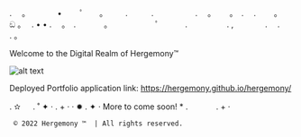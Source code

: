
. 　。　　　　•　 　ﾟ　　。
　　.　　　.　　　 　　.　
。　　 。　.
　.　　 。　 ඞ 。　 . •
• .　 。　.
　 　　。　　　　　　ﾟ　
　　.　　　　　.
,　　　　.　 .　　 . 。

Welcome to the Digital Realm of
Hergemony™️

![alt text](https://github.com/hergemony/hergemony/blob/main/images/Screen%20Shot%202022-06-27%20at%207.16.19%20pm.png?raw=true)


Deployed Portfolio application link:
https://hergemony.github.io/hergemony/

.   ✫ 　 .  ˚  ✦  ·
 .  +  · ·
    ✹   .
✦  · More to come soon! * .
 　　　 .  +  ·
     
     
     ©️ 2022 Hergemony ™️  | All rights reserved.
